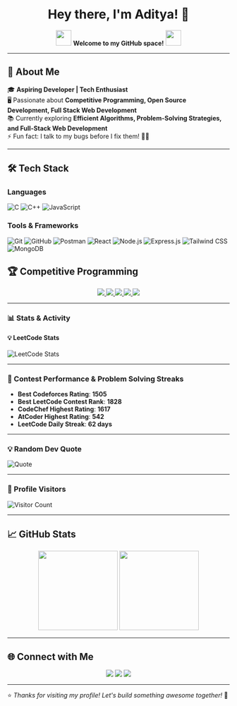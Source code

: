 <h1 align="center">Hey there, I'm Aditya! 👋</h1>

<p align="center">
  <img src="https://media.giphy.com/media/hvRJCLFzcasrR4ia7z/giphy.gif" width="35">
  <b>Welcome to my GitHub space!</b>
  <img src="https://media.giphy.com/media/hvRJCLFzcasrR4ia7z/giphy.gif" width="35">
</p>

---

## 🚀 About Me  
🎓 **Aspiring Developer | Tech Enthusiast**  
🖥️ Passionate about **Competitive Programming, Open Source Development, Full Stack Web Development**  
📚 Currently exploring **Efficient Algorithms, Problem-Solving Strategies, and Full-Stack Web Development**  
⚡ Fun fact: I talk to my bugs before I fix them! 🐞😂  

---

## 🛠️ Tech Stack  
### **Languages**  
![C](https://img.shields.io/badge/C-00599C?style=for-the-badge&logo=c&logoColor=white)
![C++](https://img.shields.io/badge/C%2B%2B-00599C?style=for-the-badge&logo=c%2B%2B&logoColor=white)
![JavaScript](https://img.shields.io/badge/JavaScript-F7DF1E?style=for-the-badge&logo=javascript&logoColor=black)

### **Tools & Frameworks**  

![Git](https://img.shields.io/badge/Git-F05032?style=for-the-badge&logo=git&logoColor=white)
![GitHub](https://img.shields.io/badge/GitHub-181717?style=for-the-badge&logo=github&logoColor=white)
![Postman](https://img.shields.io/badge/Postman-FF6C37?style=for-the-badge&logo=postman&logoColor=white)
![React](https://img.shields.io/badge/React-61DAFB?style=for-the-badge&logo=react&logoColor=black)
![Node.js](https://img.shields.io/badge/Node.js-339933?style=for-the-badge&logo=node.js&logoColor=white)
![Express.js](https://img.shields.io/badge/Express.js-000?style=for-the-badge&logo=express&logoColor=white)
![Tailwind CSS](https://img.shields.io/badge/Tailwind_CSS-38B2AC?style=for-the-badge&logo=tailwind-css&logoColor=white)
![MongoDB](https://img.shields.io/badge/MongoDB-47A248?style=for-the-badge&logo=mongodb&logoColor=white)

## 🏆 Competitive Programming  

<p align="center"> <a href="https://codeforces.com/profile/adi_tya_710"> <img src="https://img.shields.io/badge/Codeforces-1F8ACB?style=for-the-badge&logo=codeforces&logoColor=white"> </a> <a href="https://leetcode.com/aditya___001"> <img src="https://img.shields.io/badge/LeetCode-FFA116?style=for-the-badge&logo=leetcode&logoColor=black"> </a> <a href="https://atcoder.jp/users/adi_001"> <img src="https://img.shields.io/badge/AtCoder-5F9EA0?style=for-the-badge"> </a> <a href="https://www.codechef.com/users/grindelwald_01"> <img src="https://img.shields.io/badge/CodeChef-5B4638?style=for-the-badge&logo=codechef&logoColor=white"> </a> <a href="https://www.codingninjas.com/studio/profile/HeWhoRemains"> <img src="https://img.shields.io/badge/CodingNinjas-FF5722?style=for-the-badge"> </a> </p>

---

### **📊 Stats & Activity**  

#### **💡 LeetCode Stats**
![LeetCode Stats](https://leetcard.jacoblin.cool/aditya___001?theme=dark&font=Karma)

---

### **🔹 Contest Performance & Problem Solving Streaks**  
- **Best Codeforces Rating**: **1505**  
- **Best LeetCode Contest Rank**: **1828**  
- **CodeChef Highest Rating**: **1617**  
- **AtCoder Highest Rating**: **542**  
- **LeetCode Daily Streak**: **62 days**  

---

### 💡 Random Dev Quote  
![Quote](https://quotes-github-readme.vercel.app/api?type=horizontal&theme=radical)

---

### 👀 Profile Visitors  
![Visitor Count](https://komarev.com/ghpvc/?username=adi_tya_710&label=Profile%20Views&color=blue&style=flat)

---

## 📈 GitHub Stats  
<p align="center">
  <img src="https://github-readme-stats.vercel.app/api?username=Aditya-aks-710&show_icons=true&theme=radical" height="180px">
  <img src="https://github-readme-streak-stats.herokuapp.com/?user=Aditya-aks-710&theme=radical" height="180px">
</p>

---

## 🌐 Connect with Me  
<p align="center">
  <a href="https://linkedin.com/in/aditya-aryan-304179252" target="_blank"><img src="https://img.shields.io/badge/LinkedIn-blue?style=for-the-badge&logo=linkedin"></a>
  <a href="https://x.com/nubiii55924" target="_blank"><img src="https://img.shields.io/badge/Twitter-blue?style=for-the-badge&logo=twitter"></a>
  <a href="mailto:adityaaryan3012@gmail.com" target="_blank"><img src="https://img.shields.io/badge/Email-D14836?style=for-the-badge&logo=gmail&logoColor=white"></a>
</p>

---

⭐️ *Thanks for visiting my profile! Let's build something awesome together!* 🚀
